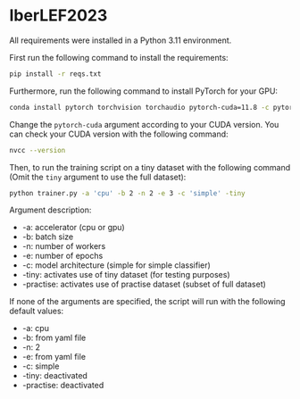 # IberLEF2023

All requirements were installed in a Python 3.11 environment.

First run the following command to install the requirements:

```bash
pip install -r reqs.txt
```

Furthermore, run the following command to install PyTorch for your GPU:

```bash
conda install pytorch torchvision torchaudio pytorch-cuda=11.8 -c pytorch -c nvidia
```
Change the ```pytorch-cuda``` argument according to your CUDA version. You can check your CUDA version with the following command:

```bash
nvcc --version
```

Then, to run the training script on a tiny dataset with the following command (Omit the ```tiny``` argument to use the full dataset):

```bash
python trainer.py -a 'cpu' -b 2 -n 2 -e 3 -c 'simple' -tiny 
```

Argument description:
* -a: accelerator (cpu or gpu)
* -b: batch size
* -n: number of workers
* -e: number of epochs
* -c: model architecture (simple for simple classifier)
* -tiny: activates use of tiny dataset (for testing purposes)
* -practise: activates use of practise dataset (subset of full dataset)

If none of the arguments are specified, the script will run with the following default values:
* -a: cpu
* -b: from yaml file
* -n: 2
* -e: from yaml file
* -c: simple
* -tiny: deactivated
* -practise: deactivated

